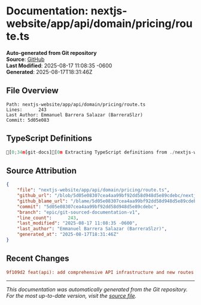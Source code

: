 # Documentation: nextjs-website/app/api/domain/pricing/route.ts

**Auto-generated from Git repository**  
**Source**: [GitHub](/blob/5d05e08307cea4aa99bf92dd58d948d5e89cdebc/nextjs-website/app/api/domain/pricing/route.ts)  
**Last Modified**: 2025-08-17 11:08:35 -0600  
**Generated**: 2025-08-17T18:31:46Z

## File Overview

```
Path: nextjs-website/app/api/domain/pricing/route.ts
Lines:      243
Last Author: Emmanuel Barrera Salazar (BarreraSlzr)
Commit: 5d05e083
```

## TypeScript Definitions

```typescript
[0;34m[git-docs][0m Extracting TypeScript definitions from ./nextjs-website/app/api/domain/pricing/route.ts
```

## Source Attribution

```json
{
    "file": "nextjs-website/app/api/domain/pricing/route.ts",
    "github_url": "/blob/5d05e08307cea4aa99bf92dd58d948d5e89cdebc/nextjs-website/app/api/domain/pricing/route.ts",
    "github_blame_url": "/blame/5d05e08307cea4aa99bf92dd58d948d5e89cdebc/nextjs-website/app/api/domain/pricing/route.ts",
    "commit": "5d05e08307cea4aa99bf92dd58d948d5e89cdebc",
    "branch": "epic/git-sourced-documentation-v1",
    "line_count":      243,
    "last_modified": "2025-08-17 11:08:35 -0600",
    "last_author": "Emmanuel Barrera Salazar (BarreraSlzr)",
    "generated_at": "2025-08-17T18:31:46Z"
}
```

## Recent Changes

```diff
9f109d2 feat(api): add comprehensive API infrastructure and new routes
```

---
*This documentation was automatically generated from the Git repository. 
For the most up-to-date version, visit the [source file](/blob/5d05e08307cea4aa99bf92dd58d948d5e89cdebc/nextjs-website/app/api/domain/pricing/route.ts).*
